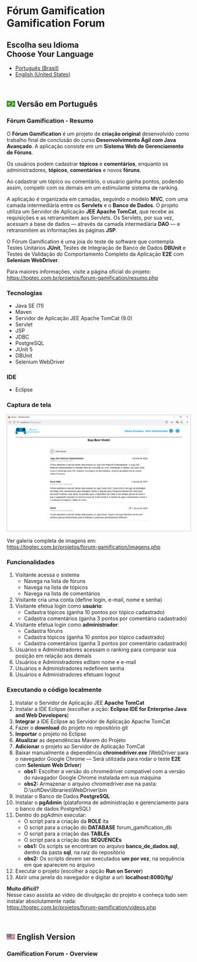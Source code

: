 # Fórum Gamification <br> Gamification Forum

## Escolha seu Idioma <br> Choose Your Language 

- [Português (Brasil)](#versão-em-português)
- [English (United States)](#english-version)

<br>

<a name="versão-em-português"></a>
## <img src="https://github.com/togtec/togtec/blob/main/img/pt-br.png" alt="PT-BR" /> Versão em Português

### Fórum Gamification - Resumo
O **Fórum Gamification** é um projeto de **criação original** desenvolvido como trabalho final de conclusão do curso **Desenvolvimento Ágil com Java Avançado**. A aplicação consiste em um **Sistema Web de Gerenciamento de Fóruns**.

Os usuários podem cadastrar **tópicos** e **comentários**, enquanto os administradores, **tópicos**, **comentários** e novos **fóruns**.

Ao cadastrar um tópico ou comentário, o usuário ganha pontos, podendo assim, competir com os demais em um estimulante sistema de ranking.

A aplicação é organizada em camadas, seguindo o modelo **MVC**, com uma camada intermediária entre os **Servlets** e o **Banco de Dados**. O projeto utiliza um Servidor de Aplicação **JEE Apache TomCat**, que recebe as requisições e as retransmitem aos Servlets. Os Servlets, por sua vez, acessam a base de dados — através da camada intermediária **DAO** — e retransmitem as informações às páginas **JSP**.

O Fórum Gamification é uma joia do teste de software que contempla Testes Unitários **JUnit**, Testes de Integração de Banco de Dados **DBUnit** e Testes de Validação do Comportamento Completo da Aplicação **E2E** com **Selenium WebDriver**. <br>

Para maiores informações, visite a página oficial do projeto: <br>
<https://togtec.com.br/projetos/forum-gamification/resumo.php>

### Tecnologias
  * Java SE (11)
  * Maven
  * Servidor de Aplicação JEE Apache TomCat (9.0) 
  * Servlet
  * JSP
  * JDBC
  * PostgreSQL
  * JUnit 5
  * DBUnit
  * Selenium WebDriver
  
### IDE  
  * Eclipse

### Captura de tela
<p align="center">
  <img src="doc/img/img-004-home-Tatiana-Alcantara.png" alt="Home usuário Tatiana Alcantara">
</p>

Ver galeria completa de imagens em: <br>
<https://togtec.com.br/projetos/forum-gamification/imagens.php>

### Funcionalidades
1. Visitante acessa o sistema
    - Navega na lista de fóruns
    - Navega na lista de tópicos
    - Navega na lista de comentários
2. Visitante cria uma conta (define login, e-mail, nome e senha)    
3. Visitante efetua login como **usuário**:
    - Cadastra tópicos (ganha 10 pontos por tópico cadastrado)
    - Cadastra comentários (ganha 3 pontos por comentário cadastrado)
4. Visitante efetua login como **administrador**:
    - Cadastra fóruns
    - Cadastra tópicos (ganha 10 pontos por tópico cadastrado)
    - Cadastra comentários (ganha 3 pontos por comentário cadastrado)
5. Usuários e Administradores acessam o ranking para comparar sua posição em relação aos demais
6. Usuários e Administradores editam nome e e-mail
7. Usuários e Administradores redefinem senha
8. Usuários e Administradores efetuam logout

### Executando o código localmente
1. Instalar o Servidor de Aplicação JEE **Apache TomCat**
2. Instalar a IDE Eclipse (escolher a oção: **Eclipse IDE for Enterprise Java and Web Developers**)
3. **Integrar** a IDE Eclipse ao Servidor de Aplicação Apache TomCat
4. Fazer o **download** do projeto no repositório git
5. **Importar** o projeto no Eclipse
6. **Atualizar** as dependências Mavem do Projeto
7. **Adicionar** o projeto ao Servidor de Aplicação TomCat
9. Baixar manualmente a dependência **chromedriver.exe** (WebDriver para o navegador Google Chrome — Será utilizada para rodar o teste **E2E** com **Selenium Web Driver**)
    - **obs1:** Escolher a versão do chromedriver compatível com a versão do navagador Google Chrome instalada em sua máquina
    - **obs2:** Armazenar o arquivo chromedriver.exe na pasta: D:\softDev\libraries\WebDriver\bin
10. Instalar o Banco de Dados **PostgreSQL**
11. Instalar o **pgAdmin** (plataforma de administração e gerenciamento para o banco de dados PostgreSQL)
12. Dentro do pgAdmin executar:
    - O script para a criação da **ROLE** ita
    - O script para a criação do **DATABASE** forum_gamification_db
    - O script para a criação das **TABLEs**
    - O script para a criação das **SEQUENCEs**
    - **obs1:** Os scripts se encontram no arquivo **banco_de_dados.sql**, dentro da pasta **sql**, na raiz do repositório
    - **obs2:** Os scripts devem ser executados **um por vez**, na sequência em que aparecem no arquivo   
13. Executar o projeto (escolher a opção **Run on Server**)
14. Abrir uma janela do navegador e digitar a url: **localhost:8080/fg/**

**Muito difícil?**<br>
Nesse caso assista ao vídeo de divulgação do projeto e conheça tudo sem instalar absolutamente nada: <br>
<https://togtec.com.br/projetos/forum-gamification/videos.php>

<br>

<a name="english-version"></a>
## <img src="https://github.com/togtec/togtec/blob/main/img/en-us.png" alt="EN-US" /> English Version

###  Gamification Forum - Overview
